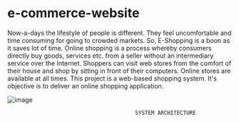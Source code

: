 # e-commerce-website
Now-a-days the lifestyle of people is different. They feel uncomfortable and time consuming for going to crowded markets. 
So, E-Shopping is a boon as it saves lot of time. Online shopping is a process whereby consumers directly buy goods, services etc. from a seller without an intermediary service over the Internet. Shoppers can visit web stores from the comfort of their house and shop by sitting in front of their computers. Online stores are available at all times.
This project is a web-based shopping system. It's objective is to deliver an online shopping application. 

![image](https://github.com/cloydotscheema/e-commerce-website/assets/81610178/423d5b3f-310a-4712-a4f5-d57c7b8dcc4e)


                                            SYSTEM ARCHITECTURE
